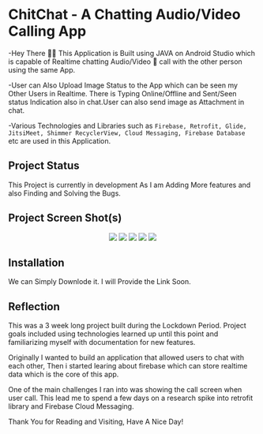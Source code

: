 # **ChitChat - A Chatting Audio/Video Calling App**

-Hey There 🙋‍♂️ This Application is Built using JAVA on Android Studio which is capable of Realtime chatting Audio/Video 📱 call with the other person using the same App. 

-User can Also Upload Image Status to the App which can be seen my Other Users in Realtime. There is Typing Online/Offline and Sent/Seen status Indication also in chat.User can also send image as Attachment in chat.

-Various Technologies and Libraries such as `Firebase, Retrofit, Glide, JitsiMeet, Shimmer RecyclerView, Cloud Messaging, Firebase Database` etc are used in this Application.

## **Project Status**
This Project is currently in development As I am Adding More features and also Finding and Solving the Bugs.

## **Project Screen Shot(s)**
 <p align="center"> 
    <a target="_blank"> <img src="https://i.postimg.cc/j2RpPmfZ/Screenshot-20210629-203555.png"/>  
    <a target="_blank"> <img src="https://i.postimg.cc/4dggJBJb/Screenshot-20210630-182319.png"/> </a>
    <a target="_blank"> <img src="https://i.postimg.cc/x8pqZWK1/Screenshot-20210630-181144.png"/> </a>
    <a target="_blank"> <img src="https://i.postimg.cc/xTsdTDNf/Screenshot-20210630-175447.png"/>  
    <a  target="_blank"> <img src="https://i.postimg.cc/hP89CGYC/Screenshot-20210630-175741.png"/>  
</p>



## **Installation** 

We can Simply Downlode it. I will Provide the Link Soon.

## **Reflection**

This was a 3 week long project built during the Lockdown Period. Project goals included using technologies learned up until this point and familiarizing myself with documentation for new features.  

Originally I wanted to build an application that allowed users to chat with each other, Then i started learing about firebase which can store realtime data which is the core of this app. 

One of the main challenges I ran into was showing the call screen when user call. This lead me to spend a few days on a research spike into retrofit library and Firebase Cloud Messaging.

Thank You for Reading and Visiting, Have A Nice Day!

